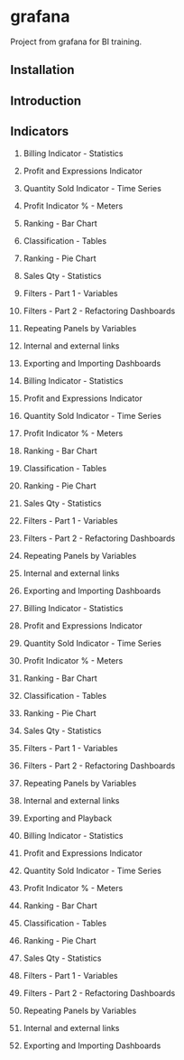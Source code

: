 # grafana
Project from grafana for BI training.

## Installation

## Introduction

## Indicators

1. Billing Indicator - Statistics

2. Profit and Expressions Indicator

3. Quantity Sold Indicator - Time Series

4. Profit Indicator % - Meters

5. Ranking - Bar Chart

6. Classification - Tables

7. Ranking - Pie Chart

8. Sales Qty - Statistics

10. Filters - Part 1 - Variables

11. Filters - Part 2 - Refactoring Dashboards

12. Repeating Panels by Variables

13. Internal and external links

14. Exporting and Importing Dashboards

15. Billing Indicator - Statistics

16. Profit and Expressions Indicator

17. Quantity Sold Indicator - Time Series

18. Profit Indicator % - Meters

19. Ranking - Bar Chart

20. Classification - Tables

21. Ranking - Pie Chart

22. Sales Qty - Statistics

23. Filters - Part 1 - Variables

24. Filters - Part 2 - Refactoring Dashboards

25. Repeating Panels by Variables

2617. Internal and external links

27. Exporting and Importing Dashboards

28. Billing Indicator - Statistics

29. Profit and Expressions Indicator

30. Quantity Sold Indicator - Time Series

31. Profit Indicator % - Meters

32. Ranking - Bar Chart

33. Classification - Tables

34. Ranking - Pie Chart

33. Sales Qty - Statistics

34. Filters - Part 1 - Variables

35. Filters - Part 2 - Refactoring Dashboards

36. Repeating Panels by Variables

37. Internal and external links

38. Exporting and Playback

39. Billing Indicator - Statistics

40. Profit and Expressions Indicator

41. Quantity Sold Indicator - Time Series

42. Profit Indicator % - Meters

43. Ranking - Bar Chart

44. Classification - Tables

45. Ranking - Pie Chart

46. Sales Qty - Statistics

47. Filters - Part 1 - Variables

48. Filters - Part 2 - Refactoring Dashboards

4916. Repeating Panels by Variables

5017. Internal and external links

52. Exporting and Importing Dashboards


